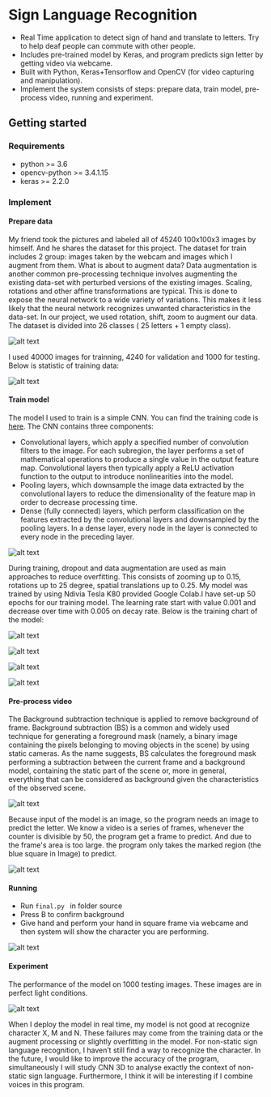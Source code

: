 ﻿# Sign Language Recognition

* Real Time application to detect sign of hand and translate to letters. Try to help deaf people can commute with other people.
* Includes pre-trained model by Keras, and program predicts sign letter by getting video via webcame.
* Built with Python, Keras+Tensorflow and OpenCV (for video capturing and manipulation).
* Implement the system consists of steps: prepare data, train model, pre-process video, running and experiment.

## Getting started
### Requirements
* python  >= 3.6
* opencv-python >= 3.4.1.15
* keras >= 2.2.0
### Implement
#### Prepare data
My friend took the pictures and labeled all of 45240 100x100x3 images by himself. And he shares the dataset for this project. The dataset for train includes 2 group: images taken by the webcam and images which I augment from them. What is about to augment data? Data augmentation is another common pre-processing technique involves augmenting the existing data-set with perturbed versions of the existing images. Scaling, rotations and other affine transformations are typical. This is done to expose the neural network to a wide variety of variations. This makes it less likely that the neural network recognizes unwanted characteristics in the data-set. In our project, we used rotation, shift, zoom to augment our data. The dataset is divided into 26 classes ( 25 letters + 1 empty class). 

![alt text](https://github.com/naot97/sign_language_recognition/blob/master/characters.jpg?raw=true "Sign Language")

I used 40000 images for  trainning, 4240 for validation and 1000 for testing. Below is statistic of training data:

![alt text](https://github.com/naot97/sign_language_recognition/blob/master/staticstic.png?raw=true "Staticstic quantity of training dataset")

#### Train model

The model I used to train is a simple CNN. You can find the training code is [here](https://colab.research.google.com/drive/1QTtw_thu_woWTSz7U2ECXsDtZwBbbV6_?usp=sharing). The CNN contains three components:
* Convolutional layers, which apply a specified number of convolution filters to the image. For each subregion, the layer performs a set of mathematical operations to produce a single value in the output feature map. Convolutional layers then typically apply a ReLU activation function to the output to introduce nonlinearities into the model.
* Pooling layers, which downsample the image data extracted by the convolutional layers to reduce the dimensionality of the feature map in order to decrease processing time.
* Dense (fully connected) layers, which perform classification on the features extracted by the convolutional layers and downsampled by the pooling layers. In a dense layer, every node in the layer is connected to every node in the preceding layer.

![alt text](https://github.com/naot97/sign_language_recognition/blob/master/train_model.PNG?raw=true "Model CNN for training")

During training, dropout and data augmentation are used as main approaches to reduce overfitting. This consists of zooming up to 0.15, rotations up to 25 degree, spatial translations up to 0.25. My model was trained by using Ndivia Tesla K80 provided Google Colab.I have set-up 50 epochs for our training model. The learning rate start with value 0.001 and decrease over time with 0.005 on decay rate. Below is the training chart of the model:

![alt text](https://github.com/naot97/sign_language_recognition/blob/master/trainning%20accuracy%20over%20epochs.png?raw=true "Training accuracy over epochs")

![alt text](https://github.com/naot97/sign_language_recognition/blob/master/trainning%20loss%20over%20epochs.png?raw=true "Training loss over epochs")

![alt text](https://github.com/naot97/sign_language_recognition/blob/master/validation%20accuracy%20over%20epochs.png?raw=true "Validation accuracy over epochs")

![alt text](https://github.com/naot97/sign_language_recognition/blob/master/validation%20loss%20over%20epochs.png?raw=true "Validation loss over epochs")


#### Pre-process video
The Background subtraction technique is applied to remove background of frame. Background subtraction (BS) is a common and widely used technique for generating a foreground mask (namely, a binary image containing the pixels belonging to moving objects in the scene) by using static cameras. As the name suggests, BS calculates the foreground mask performing a subtraction between the current frame and a background model, containing the static part of the scene or, more in general, everything that can be considered as background given the characteristics of the observed scene.

![alt text](https://github.com/naot97/sign_language_recognition/blob/master/SB.PNG?raw=true "Background subtraction")

Because input of the model is an image, so the program needs an image to predict the letter. We know a video is a series of frames, whenever the counter is divisible by 50, the program get a frame to predict. And due to the frame's area is too large. the program only takes the marked region (the blue square in Image) to predict.

![alt text](https://github.com/naot97/sign_language_recognition/blob/master/demo.PNG?raw=true "Demo")

#### Running  
* Run ```final.py ``` in folder source
* Press B to confirm background
* Give hand and perform your hand in square frame via webcame and then system will show the character you are performing. 

![alt text](https://github.com/naot97/sign_language_recognition/blob/master/result.png?raw=true "Result")

#### Experiment
The performance of the model on 1000 testing images. These images are in perfect light conditions.

![alt text](https://github.com/naot97/sign_language_recognition/blob/master/performance.PNG?raw=true "Experiment")

When I deploy the model in real time, my model is not good at recognize character X, M and N. These failures may come from the training data or the augment processing or slightly overfitting in the model. For non-static sign language recognition, I haven’t still find a way to recognize the character. In the future, I would like to improve the accuracy of the program, simultaneously I will study CNN 3D to analyse exactly the context of non-static sign language. Furthermore, I think it will be interesting if I combine voices in this program.


